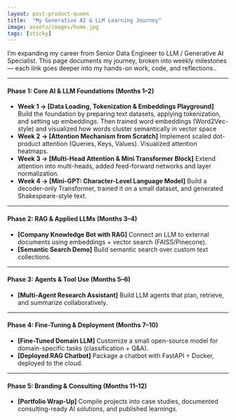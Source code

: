 ```yaml
---
layout: post-product-queen
title:  "My Generative AI & LLM Learning Journey"
image: assets/images/home.jpg
tags: [sticky]
---
```


<p>
I’m expanding my career from Senior Data Engineer to LLM / Generative AI Specialist.
This page documents my journey, broken into weekly milestones — each link goes deeper into my hands-on work, code, and reflections..
</p>

---

#### Phase 1: Core AI & LLM Foundations (Months 1–2)

- **Week 1 → [Data Loading, Tokenization & Embeddings Playground]**
  Build the foundation by preparing text datasets, applying tokenization, and setting up embeddings. Then trained word embeddings (Word2Vec-style) and visualized how words cluster semantically in vector space
- **Week 2 → [Attention Mechanism from Scratch]**
  Implement scaled dot-product attention (Queries, Keys, Values). Visualized attention heatmaps.
- **Week 3 → [Multi-Head Attention & Mini Transformer Block]**
  Extend attention into multi-heads, added feed-forward networks and layer normalization.
- **Week 4 → [Mini-GPT: Character-Level Language Model]**
  Build a decoder-only Transformer, trained it on a small dataset, and generated Shakespeare-style text.

---

#### Phase 2: RAG & Applied LLMs (Months 3–4)

- **[Company Knowledge Bot with RAG]**
  Connect an LLM to external documents using embeddings + vector search (FAISS/Pinecone).
- **[Semantic Search Demo]**
  Build semantic search over custom text collections.

---

#### Phase 3: Agents & Tool Use (Months 5–6)

- **[Multi-Agent Research Assistant]**
  Build LLM agents that plan, retrieve, and summarize collaboratively.

---

#### Phase 4: Fine-Tuning & Deployment (Months 7–10)

- **[Fine-Tuned Domain LLM]**
  Customize a small open-source model for domain-specific tasks (classification + Q&A).
- **[Deployed RAG Chatbot]**
  Package a chatbot with FastAPI + Docker, deployed to the cloud.

---

#### Phase 5: Branding & Consulting (Months 11–12)

- **[Portfolio Wrap-Up]**
  Compile projects into case studies, documented consulting-ready AI solutions, and published learnings.


